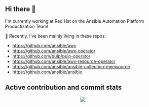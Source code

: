 <!--
**rooftopcellist/rooftopcellist** is a ✨ _special_ ✨ repository because its `README.md` (this file) appears on your GitHub profile.

Here are some ideas to get you started:

- 🔭 I’m currently working on ...
- 🌱 I’m currently learning ...
- 👯 I’m looking to collaborate on ...
- 🤔 I’m looking for help with ...
- 💬 Ask me about ...
- 📫 How to reach me: ...
- 😄 Pronouns: ...
- ⚡ Fun fact: ...
-->

## Hi there 👋

I'm currently working at Red Hat on the Ansible Automation Platform Productization Team!

🔭 Recently, I've been mainly living in these repos:
* https://github.com/ansible/awx
* https://github.com/ansible/awx-operator
* https://github.com/pulp/pulp-operator
* https://github.com/ansible/awx-resource-operator
* https://github.com/ansible/ansible-collection-memsource
* https://github.com/ansible/ansible


## Active contribution and commit stats

<p align="center">
<img src="https://github-readme-stats.vercel.app/api?username=rooftopcellist">
</p>


<!--
Thanks to https://github.com/anuraghazra/github-readme-stats for the stats plugin.
-->
